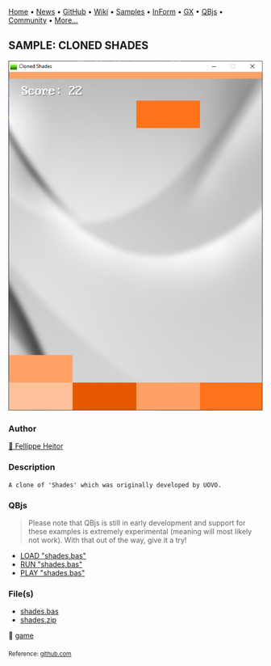 [Home](https://qb64.com) • [News](../../news.md) • [GitHub](https://github.com/QB64Official/qb64) • [Wiki](https://github.com/QB64Official/qb64/wiki) • [Samples](../../samples.md) • [InForm](../../inform.md) • [GX](../../gx.md) • [QBjs](../../qbjs.md) • [Community](../../community.md) • [More...](../../more.md)

## SAMPLE: CLONED SHADES

![screenshot.png](img/screenshot.png)

### Author

[🐝 Fellippe Heitor](../fellippe-heitor.md) 

### Description

```text
A clone of 'Shades' which was originally developed by UOVO.
```

### QBjs

> Please note that QBjs is still in early development and support for these examples is extremely experimental (meaning will most likely not work). With that out of the way, give it a try!

* [LOAD "shades.bas"](https://v6p9d9t4.ssl.hwcdn.net/html/6029471/index.html?src=https://qb64.com/samples/cloned-shades/src/shades.bas)
* [RUN "shades.bas"](https://v6p9d9t4.ssl.hwcdn.net/html/6029471/index.html?mode=auto&src=https://qb64.com/samples/cloned-shades/src/shades.bas)
* [PLAY "shades.bas"](https://v6p9d9t4.ssl.hwcdn.net/html/6029471/index.html?mode=play&src=https://qb64.com/samples/cloned-shades/src/shades.bas)

### File(s)

* [shades.bas](src/shades.bas)
* [shades.zip](src/shades.zip)

🔗 [game](../game.md)


<sub>Reference: [github.com](https://github.com/FellippeHeitor/Cloned-Shades) </sub>
